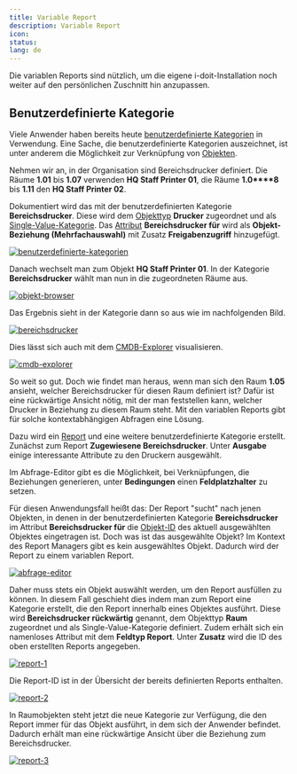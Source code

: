 ```yaml
---
title: Variable Report
description: Variable Report
icon:
status:
lang: de
---
```


Die variablen Reports sind nützlich, um die eigene i-doit-Installation noch weiter auf den persönlichen Zuschnitt hin anzupassen.

## Benutzerdefinierte Kategorie

Viele Anwender haben bereits heute [benutzerdefinierte Kategorien](../grundlagen/benutzerdefinierte-kategorien.md) in Verwendung. Eine Sache, die benutzerdefinierte Kategorien auszeichnet, ist unter anderem die Möglichkeit zur Verknüpfung von [Objekten](../grundlagen/struktur-it-dokumentation.md).

Nehmen wir an, in der Organisation sind Bereichsdrucker definiert. Die Räume **1.01** bis **1.07** verwenden **HQ Staff Printer 01**, die Räume **1.0****8** bis **1.11** den **HQ Staff Printer 02**.

Dokumentiert wird das mit der benutzerdefinierten Kategorie **Bereichsdrucker**. Diese wird dem [Objekttyp](../grundlagen/struktur-it-dokumentation.md) **Drucker** zugeordnet und als [Single-Value-Kategorie](../grundlagen/struktur-it-dokumentation.md). Das [Attribut](../grundlagen/struktur-it-dokumentation.md) **Bereichsdrucker für** wird als **Objekt-Beziehung (Mehrfachauswahl)** mit Zusatz **Freigabenzugriff** hinzugefügt.

[![benutzerdefinierte-kategorien](../assets/images/de/auswertungen/variable-reports/1-vr.png)](../assets/images/de/auswertungen/variable-reports/1-vr.png)

Danach wechselt man zum Objekt **HQ Staff Printer 01**. In der Kategorie **Bereichsdrucker** wählt man nun in die zugeordneten Räume aus.

[![objekt-browser](../assets/images/de/auswertungen/variable-reports/2-vr.png)](../assets/images/de/auswertungen/variable-reports/2-vr.png)

Das Ergebnis sieht in der Kategorie dann so aus wie im nachfolgenden Bild.

[![bereichsdrucker](../assets/images/de/auswertungen/variable-reports/3-vr.png)](../assets/images/de/auswertungen/variable-reports/3-vr.png)

Dies lässt sich auch mit dem [CMDB-Explorer](../auswertungen/cmdb-explorer/index.md) visualisieren.

[![cmdb-explorer](../assets/images/de/auswertungen/variable-reports/4-vr.png)](../assets/images/de/auswertungen/variable-reports/4-vr.png)


So weit so gut. Doch wie findet man heraus, wenn man sich den Raum **1.05** ansieht, welcher Bereichsdrucker für diesen Raum definiert ist? Dafür ist eine rückwärtige Ansicht nötig, mit der man feststellen kann, welcher Drucker in Beziehung zu diesem Raum steht. Mit den variablen Reports gibt für solche kontextabhängigen Abfragen eine Lösung.

Dazu wird ein [Report](../auswertungen/report-manager.md) und eine weitere benutzerdefinierte Kategorie erstellt. Zunächst zum Report **Zugewiesene Bereichsdrucker**. Unter **Ausgabe** einige interessante Attribute zu den Druckern ausgewählt.

Im Abfrage-Editor gibt es die Möglichkeit, bei Verknüpfungen, die Beziehungen generieren, unter **Bedingungen** einen **Feldplatzhalter** zu setzen.

Für diesen Anwendungsfall heißt das: Der Report "sucht" nach jenen Objekten, in denen in der benutzerdefinierten Kategorie **Bereichsdrucker** im Attribut **Bereichsdrucker für** die [Objekt-ID](../grundlagen/eindeutige-referenzierungen.md) des aktuell ausgewählten Objektes eingetragen ist. Doch was ist das ausgewählte Objekt? Im Kontext des Report Managers gibt es kein ausgewähltes Objekt. Dadurch wird der Report zu einem variablen Report.

[![abfrage-editor](../assets/images/de/auswertungen/variable-reports/5-vr.png)](../assets/images/de/auswertungen/variable-reports/5-vr.png)

Daher muss stets ein Objekt auswählt werden, um den Report ausfüllen zu können. In diesem Fall geschieht dies indem man zum Report eine Kategorie erstellt, die den Report innerhalb eines Objektes ausführt. Diese wird **Bereichsdrucker rückwärtig** genannt, dem Objekttyp **Raum** zugeordnet und als Single-Value-Kategorie definiert. Zudem erhält sich ein namenloses Attribut mit dem **Feldtyp Report**. Unter **Zusatz** wird die ID des oben erstellten Reports angegeben.

[![report-1](../assets/images/de/auswertungen/variable-reports/6-vr.png)](../assets/images/de/auswertungen/variable-reports/6-vr.png)

Die Report-ID ist in der Übersicht der bereits definierten Reports enthalten.

[![report-2](../assets/images/de/auswertungen/variable-reports/7-vr.png)](../assets/images/de/auswertungen/variable-reports/7-vr.png)

In Raumobjekten steht jetzt die neue Kategorie zur Verfügung, die den Report immer für das Objekt ausführt, in dem sich der Anwender befindet. Dadurch erhält man eine rückwärtige Ansicht über die Beziehung zum Bereichsdrucker.

[![report-3](../assets/images/de/auswertungen/variable-reports/8-vr.png)](../assets/images/de/auswertungen/variable-reports/8-vr.png)
